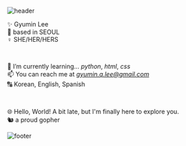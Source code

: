![header](https://capsule-render.vercel.app/api?type=wave&color=gradient&height=300&section=header&text=Hello%20World:\)&fontSize=80)

✨ Gyumin Lee <br>
📍 based in SEOUL <br>
♀️ SHE/HER/HERS <br>


<br>

🌱 I’m currently learning... *python*, *html*, *css* <br>
📫 You can reach me at *gyumin.q.lee@gmail.com*<br>
🔠 Korean, English, Spanish <br>

<br>

🌐 Hello, World! A bit late, but I'm finally here to explore you. <br>
🐿️ a proud gopher

![footer](https://capsule-render.vercel.app/api?type=wave&color=gradient&height=300&section=footer)

<!---
qminlee723/qminlee723 is a ✨ special ✨ repository because its `README.md` (this file) appears on your GitHub profile.
You can click the Preview link to take a look at your changes.
--->
